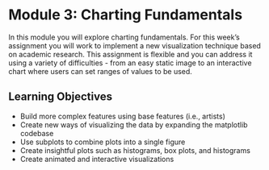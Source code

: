 # Module 3: Charting Fundamentals

In this module you will explore charting fundamentals. For this week’s assignment you will work to implement a new visualization technique based on academic research. This assignment is flexible and you can address it using a variety of difficulties - from an easy static image to an interactive chart where users can set ranges of values to be used.

## Learning Objectives

- Build more complex features using base features (i.e., artists)
- Create new ways of visualizing the data by expanding the matplotlib codebase
- Use subplots to combine plots into a single figure
- Create insightful plots such as histograms, box plots, and histograms
- Create animated and interactive visualizations